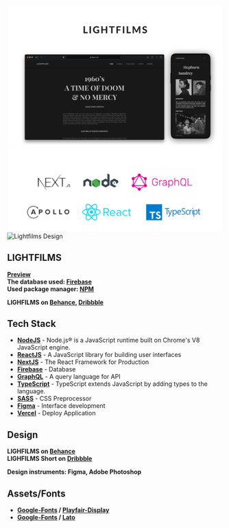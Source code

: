 ![Lightfilms & Vercel](md/welcome.jpg "Lightfilms & Vercel")
![Lightfilms Tech Stack](md/__tech.png "Lightfilms Tech Stack")
![Lightfilms Design](md/frm.jpg "Lightfilms Design")

## LIGHTFILMS

**[Preview]** \
**The database used: [Firebase]** \
**Used package manager: [NPM]**

**LIGHFILMS on [Behance], [Dribbble]**

## Tech Stack

- **[NodeJS]** - Node.js® is a JavaScript runtime built on Chrome's V8 JavaScript engine.
- **[ReactJS]** - A JavaScript library for building user interfaces
- **[NextJS]** - The React Framework for Production
- **[Firebase]** - Database
- **[GraphQL]** - A query language for API
- **[TypeScript]** - TypeScript extends JavaScript by adding types to the language.
- **[SASS]** - CSS Preprocessor
- **[Figma]** - Interface development
- **[Vercel]** - Deploy Application

## Design

**LIGHFILMS on <a href="https://www.behance.net/gallery/120634639/LIGHTFILMS">Behance</a>** \
**LIGHFILMS Short on <a href="https://dribbble.com/shots/15761554-LIGHTFILMS-Concept-Design">Dribbble</a>**

**Design instruments: Figma, Adobe Photoshop**

## Assets/Fonts

- **[Google-Fonts] / [Playfair-Display]**
- **[Google-Fonts] / [Lato]**

[NodeJS]: <https://nodejs.org/en/>
[API]: <https://lightfilms-api.herokuapp.com/graphql>
[ReactJS]: <https://reactjs.org/>
[NextJS]: <https://nextjs.org/>
[GraphQL]: <https://graphql.org/>
[Python3]: <https://www.python.org/>
[here]: <https://github.com/ssandry/lightfilms/blob/main/md/scripts.md>
[Preview]: <https://lightfilms-ssandry.vercel.app/>
[Vercel]: <https://vercel.com/home>
[TypeScript]: <https://www.typescriptlang.org/>
[SSR]: <https://habr.com/en/post/526828/>
[SASS]: <https://sass-scss.ru/>
[Heroku]: <https://www.heroku.com/>
[Firebase]: <https://firebase.google.com/>
[Figma]: <https://www.figma.com/>
[Google-Fonts]: <https://www.figma.com/>
[Playfair-Display]: <https://fonts.google.com/specimen/Playfair+Display?authuser=1&hl=ru>
[Lato]: <https://fonts.google.com/specimen/Lato?selection.family=Lato>
[NPM]: <https://www.npmjs.com/>
[Behance]: <https://www.behance.net/gallery/120634639/LIGHTFILMS>
[Dribbble]: <https://dribbble.com/shots/15761540-LIGHTFILMS-Concept-Design>
